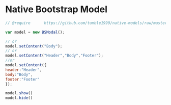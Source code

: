 # Native Bootstrap Model

```javascript
// @require      https://github.com/tumble1999/native-models/raw/master/native-model.js
```

```javascript
var model = new BSModal();

// or
model.setContent("Body");
// or
model.setContent("Header","Body","Footer");
//or
model.setContent({
header:"Header",
body:"Body",
footer:"Footer"
});

model.show()
model.hide()
```
